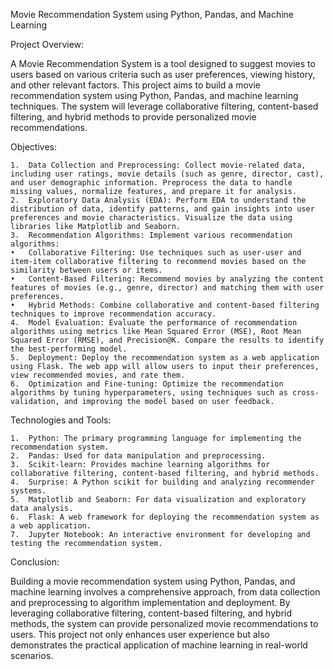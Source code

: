 Movie Recommendation System using Python, Pandas, and Machine Learning

Project Overview:

A Movie Recommendation System is a tool designed to suggest movies to users based on various criteria such as user preferences, viewing history, and other relevant factors. This project aims to build a movie recommendation system using Python, Pandas, and machine learning techniques. The system will leverage collaborative filtering, content-based filtering, and hybrid methods to provide personalized movie recommendations.

Objectives:

	1.	Data Collection and Preprocessing: Collect movie-related data, including user ratings, movie details (such as genre, director, cast), and user demographic information. Preprocess the data to handle missing values, normalize features, and prepare it for analysis.
	2.	Exploratory Data Analysis (EDA): Perform EDA to understand the distribution of data, identify patterns, and gain insights into user preferences and movie characteristics. Visualize the data using libraries like Matplotlib and Seaborn.
	3.	Recommendation Algorithms: Implement various recommendation algorithms:
	•	Collaborative Filtering: Use techniques such as user-user and item-item collaborative filtering to recommend movies based on the similarity between users or items.
	•	Content-Based Filtering: Recommend movies by analyzing the content features of movies (e.g., genre, director) and matching them with user preferences.
	•	Hybrid Methods: Combine collaborative and content-based filtering techniques to improve recommendation accuracy.
	4.	Model Evaluation: Evaluate the performance of recommendation algorithms using metrics like Mean Squared Error (MSE), Root Mean Squared Error (RMSE), and Precision@K. Compare the results to identify the best-performing model.
	5.	Deployment: Deploy the recommendation system as a web application using Flask. The web app will allow users to input their preferences, view recommended movies, and rate them.
	6.	Optimization and Fine-tuning: Optimize the recommendation algorithms by tuning hyperparameters, using techniques such as cross-validation, and improving the model based on user feedback.

Technologies and Tools:

	1.	Python: The primary programming language for implementing the recommendation system.
	2.	Pandas: Used for data manipulation and preprocessing.
	3.	Scikit-learn: Provides machine learning algorithms for collaborative filtering, content-based filtering, and hybrid methods.
	4.	Surprise: A Python scikit for building and analyzing recommender systems.
	5.	Matplotlib and Seaborn: For data visualization and exploratory data analysis.
	6.	Flask: A web framework for deploying the recommendation system as a web application.
	7.	Jupyter Notebook: An interactive environment for developing and testing the recommendation system.

Conclusion:

Building a movie recommendation system using Python, Pandas, and machine learning involves a comprehensive approach, from data collection and preprocessing to algorithm implementation and deployment. By leveraging collaborative filtering, content-based filtering, and hybrid methods, the system can provide personalized movie recommendations to users. This project not only enhances user experience but also demonstrates the practical application of machine learning in real-world scenarios.
